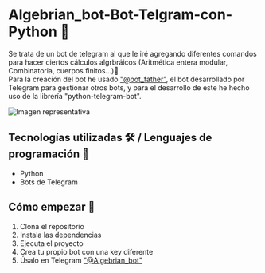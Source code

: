 # Algebrian_bot-Bot-Telgram-con-Python 📓

Se trata de un bot de telegram al que le iré agregando diferentes comandos para hacer ciertos cálculos algrbráicos (Aritmética entera modular, Combinatoria, cuerpos finitos...)🤔
<br>
Para la creación del bot he usado ["@bot_father"](https://t.me/BotFather), el bot desarrollado por Telegram para gestionar otros bots, y para el desarrollo de este he hecho uso de la librería "python-telegram-bot".

![Imagen representativa](https://github.com/JuanmiAcosta/Telegram_Bot_con_Python/blob/main/captura.png?raw=true)

## Tecnologías utilizadas 🛠️ / Lenguajes de programación 👀

* Python
* Bots de Telegram

## Cómo empezar 🫡

1. Clona el repositorio
2. Instala las dependencias
3. Ejecuta el proyecto
4. Crea tu propio bot con una key diferente
5. Úsalo en Telegram ["@Algebrian_bot"](https://t.me/Algebrian_bot)









